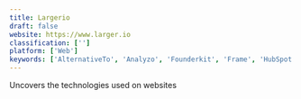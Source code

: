 ```yaml
---
title: Largerio
draft: false 
website: https://www.larger.io
classification: ['']
platform: ['Web']
keywords: ['AlternativeTo', 'Analyzo', 'Founderkit', 'Frame', 'HubSpot Growth Stack', 'Hunter TechLookup', 'Makerbook', 'Pretty Awesome Lists', 'Sheetsu Handlebars', 'Siftery', 'Software Product Management Stack', 'Stacklist', 'Startup Stash', 'Startup with Google', 'Stash of List', 'The Makers', 'Toolbird', 'UX Tools', 'Versus', 'Works with Stripe']
---
```

Uncovers the technologies used on websites